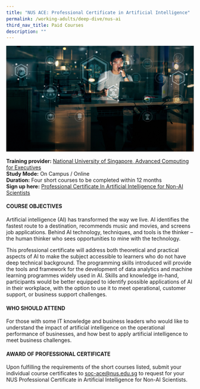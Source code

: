 ```yaml
---
title: "NUS ACE: Professional Certificate in Artificial Intelligence"
permalink: /working-adults/deep-dive/nus-ai
third_nav_title: Paid Courses
description: ""
---
```



![Alt text for image on Isomer site](/images/nus-ai.jpg)

**Training provider:** [National University of Singapore, Advanced Computing for Executives](https://ace.nus.edu.sg/)  
**Study Mode:** On Campus / Online  
**Duration:** Four short courses to be completed within 12 months  
**Sign up here:** [Professional Certificate In Artificial Intelligence for Non-AI Scientists](https://ace.nus.edu.sg/event/professional-certificate-in-artificial-intelligence-for-non-ai-scientists/)

#### COURSE OBJECTIVES
Artificial intelligence (AI) has transformed the way we live. AI identifies the fastest route to a destination, recommends music and movies, and screens job applications. Behind AI technology, techniques, and tools is the thinker – the human thinker who sees opportunities to mine with the technology.

This professional certificate will address both theoretical and practical aspects of AI to make the subject accessible to learners who do not have deep technical background. The programming skills introduced will provide the tools and framework for the development of data analytics and machine learning programmes widely used in AI. Skills and knowledge in-hand, participants would be better equipped to identify possible applications of AI in their workplace, with the option to use it to meet operational, customer support, or business support challenges.  

#### WHO SHOULD ATTEND
For those with some IT knowledge and business leaders who would like to understand the impact of artificial intelligence on the operational performance of businesses, and how best to apply artificial intelligence to meet business challenges.

#### AWARD OF PROFESSIONAL CERTIFICATE
Upon fulfilling the requirements of the short courses listed, submit your individual course certificates to [soc-ace@nus.edu.sg](mailto:soc-ace@nus.edu.sg) to request for your NUS Professional Certificate in Artificial Intelligence for Non-AI Scientists.